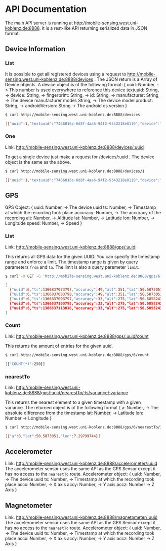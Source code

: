 API Documentation
=================

The main API server is running at http://mobile-sensing.west.uni-koblenz.de:8888.
It is a rest-like API returning serialized data in JSON format.

Device Information
------------------

### List
It is possible to get all registered devices using a request to http://mobile-sensing.west.uni-koblenz.de:8888/devices .
The JSON return is a Array of Device objects.
A device object is of the following format:
{
  uuid: Number,           -> This number is used everywhere to reference this device
  textuuid: String,       -> 
  device: String,         ->
  fingerprint: String,    ->
  id: String,             ->
  manufacturer: String,   -> The device manufacturer
  model: String,          -> The device model
  product: String,        -> 
  androidVersion: String  -> The android os version
}

```bash
$ curl http://mobile-sensing.west.uni-koblenz.de:8888/devices

[{"uuid":1,"textuuid":"7466016c-0d8f-4aa6-94f2-9343218e8119","device":"shooteru","fingerprint":"htc_europe/htc_shooteru/shooteru:4.0.3/IML74K/385730.1:user/release-keys","id":"IML74K","manufacturer":"HTC","model":"HTC EVO 3D X515m","product":"htc_shooteru","androidVersion":"4.0.3"}, ...]
```

### One
Link: http://mobile-sensing.west.uni-koblenz.de:8888/devices/:uuid

To get a single device just make a request for /devices/:uuid .
The device object is the same as the above.
```bash
$ curl http://mobile-sensing.west.uni-koblenz.de:8888/devices/1

[{"uuid":1,"textuuid":"7466016c-0d8f-4aa6-94f2-9343218e8119","device":"shooteru","fingerprint":"htc_europe/htc_shooteru/shooteru:4.0.3/IML74K/385730.1:user/release-keys","id":"IML74K","manufacturer":"HTC","model":"HTC EVO 3D X515m","product":"htc_shooteru","androidVersion":"4.0.3"}]
```

GPS
---

GPS Object:
{
  uuid: Number,     -> The device uuid
  ts: Number,       -> Timestamp at which the recording took place
  accuracy: Number, -> The accuracy of the recording
  alt: Number,      -> Altitude
  lat: Number,      -> Latitude
  lon: Number,      -> Longitude
  speed: Number,    -> Speed
}

### List
Link: http://mobile-sensing.west.uni-koblenz.de:8888/gps/:uuid

This returns all GPS data for the given UUID.
You can specify the timestamp range and enforce a limit.
The timestamp range is given by query parameters `from` and `to`.
The limit is also a query parameter `limit`.

```bash
$ curl -X GET -G 'http://mobile-sensing.west.uni-koblenz.de:8888/gps/6' -d from=1366827805195 -d to=1366837563934 -d limit=5

[
  {"uuid":6,"ts":1366837073797,"accuracy":49,"alt":351,"lat":50.5873051,"lon":7.29799744,"speed":0},
  {"uuid":6,"ts":1366837083798,"accuracy":49,"alt":351,"lat":50.5873051,"lon":7.29799744,"speed":0},
  {"uuid":6,"ts":1366837093797,"accuracy":33,"alt":275,"lat":50.5858243,"lon":7.29763594,"speed":0},
  {"uuid":6,"ts":1366837103798,"accuracy":33,"alt":275,"lat":50.5858243,"lon":7.29763594,"speed":0},
  {"uuid":6,"ts":1366837113816,"accuracy":33,"alt":275,"lat":50.5858243,"lon":7.29763594,"speed":0}
]
```

### Count
Link: http://mobile-sensing.west.uni-koblenz.de:8888/gps/:uuid/count

This returns the amount of entries for the given uuid.

```bash
$ curl http://mobile-sensing.west.uni-koblenz.de:8888/gps/6/count

[{"COUNT(*)":250}]
```

### nearestTo
Link: http://mobile-sensing.west.uni-koblenz.de:8888/gps/:uuid/nearestTo/:ts/variance/:variance

This returns the nearest element to a given timestamp with a given variance.
The returned object is of the following format
{
  a: Number,    -> The absolute difference from the timestamp
  lat: Number,  -> Latitude
  lon: Number   -> Longitude
}
```bash
$ curl http://mobile-sensing.west.uni-koblenz.de:8888/gps/6/nearestTo/1366837073797/variance/100

[{"a":0,"lat":50.5873051,"lon":7.29799744}]
```

Accelerometer
-------------
Link: http://mobile-sensing.west.uni-koblenz.de:8888/accelerometer/:uuid
The accelerometer sensor uses the same API as the GPS Sensor except it has no access to the `nearestTo` route.
Accelerometer object:
{
  uuid: Number,     -> The device uuid
  ts: Number,       -> Timestamp at which the recording took place
  accx: Number,     -> X axis
  accy: Number,     -> Y axis
  accz: Number      -> Z Axis
}

Magnetometer
------------
Link: http://mobile-sensing.west.uni-koblenz.de:8888/magnetometer/:uuid
The accelerometer sensor uses the same API as the GPS Sensor except it has no access to the `nearestTo` route.
Accelerometer object:
{
  uuid: Number,     -> The device uuid
  ts: Number,       -> Timestamp at which the recording took place
  accx: Number,     -> X axis
  accy: Number,     -> Y axis
  accz: Number      -> Z Axis
}



